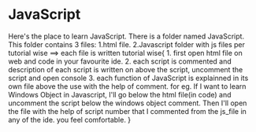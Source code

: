 # JavaScript
Here's the place to learn JavaScript.
There is a folder named JavaScript.
This folder contains 3 files:
1.html file.
2.Javascript folder with js files per tutorial wise
==> each file is written tutorial wise{
    1. first open html file on web and code in your favourite ide.
    2. each script is commented and description of each script is written on above the script, uncomment the script and open console
    3. each function of JavaScript is explainned in its own file above the use with the help of comment.
for eg. If I want to learn Windows Object in Javascript, I'll go below the html file(in code) and uncomment the script below the windows object comment.
        Then I'll open the file with the help of script number that I commented from the js_file in any of the ide. you feel comfortable.
}
<!---By Khan Omar--->
